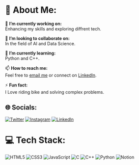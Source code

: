 # 💫 About Me:
🔭 **I’m currently working on:**  
Enhancing my skills and exploring diffrent tech.

👯 **I’m looking to collaborate on:**  
In the field of AI and Data Science.

🌱 **I’m currently learning:**  
Python and C++.

📫 **How to reach me:**  
Feel free to [email me](mailto:manan.ghumman19@gmail.com) or connect on [LinkedIn](https://www.linkedin.com/in/manan_ghumman).

⚡ **Fun fact:**  
I Love riding bike and solving complex problems.

## 🌐 Socials:
[![Twitter](https://img.shields.io/badge/Twitter-%231DA1F2.svg?logo=Twitter&logoColor=white)](https://twitter.com/manan_ghumman19) 
[![Instagram](https://img.shields.io/badge/Instagram-%23E4405F.svg?logo=Instagram&logoColor=white)](https://instagram.com/manan_ghumman) 
[![LinkedIn](https://img.shields.io/badge/LinkedIn-%230077B5.svg?logo=LinkedIn&logoColor=white)](https://linkedin.com/in/manan-ghumman)

# 💻 Tech Stack:
![HTML5](https://img.shields.io/badge/html5-%23E34F26.svg?style=for-the-badge&logo=html5&logoColor=white) 
![CSS3](https://img.shields.io/badge/css3-%231572B6.svg?style=for-the-badge&logo=css3&logoColor=white) 
![JavaScript](https://img.shields.io/badge/javascript-%23323330.svg?style=for-the-badge&logo=javascript&logoColor=%23F7DF1E) 
![C](https://img.shields.io/badge/c-%2300599C.svg?style=for-the-badge&logo=c&logoColor=white) 
![C++](https://img.shields.io/badge/c++-%2300599C.svg?style=for-the-badge&logo=c%2B%2B&logoColor=white) 
![Python](https://img.shields.io/badge/python-%2314354C.svg?style=for-the-badge&logo=python&logoColor=white) 
![Notion](https://img.shields.io/badge/Notion-%23000000.svg?style=for-the-badge&logo=notion&logoColor=white)
